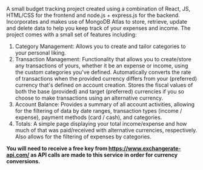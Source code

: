 A small budget tracking project created using a combination of React, JS, HTML/CSS for the frontend and node.js + express.js for the backend. Incorporates and makes use of MongoDB Atlas to store, retrieve, update and delete data to help you keep track of your expenses and income. The project comes with a small set of features including: 
1. Category Management: Allows you to create and tailor categories to your personal liking.
2. Transaction Management: Functionality that allows you to create/store any transactions of yours, whether it be an expense or income, using the custom categories you've defined. Automatically converts the rate of transactions when the provided currency differs from your (preferred) currency that's defined on account creation. Stores the fiscal values of both the base (provided) and target (preferred) currencies if you so choose to make transactions using an alternative currency.
3. Account Balance: Provides a summary of all account activities, allowing for the filtering of data by date ranges, transaction types (income / expense), payment methods (card / cash), and categories.
4. Totals: A simple page displaying your total income/expense and how much of that was paid/received with alternative currencies, respectively. Also allows for the filtering of expenses by categories.

**You will need to receive a free key from https://www.exchangerate-api.com/ as API calls are made to this service in order for currency conversions.**

